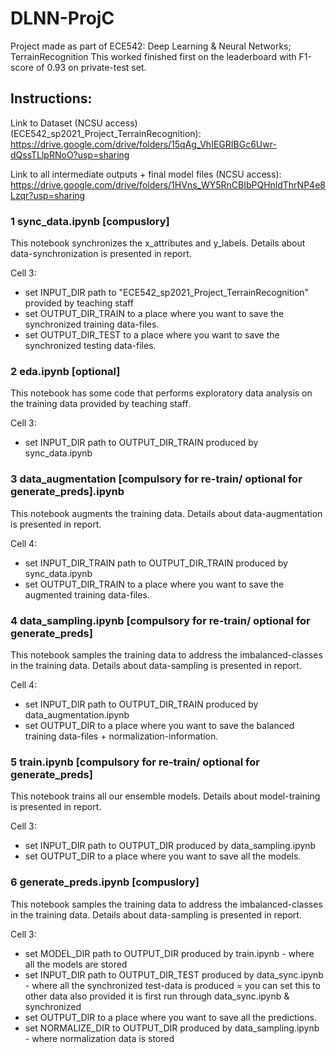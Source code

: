 # DLNN-ProjC
Project made as part of ECE542: Deep Learning &amp; Neural Networks; TerrainRecognition
This worked finished first on the leaderboard with F1-score of 0.93 on private-test set.

## Instructions:
Link to Dataset (NCSU access) (ECE542_sp2021_Project_TerrainRecognition):
https://drive.google.com/drive/folders/15qAg_VhIEGRIBGc6Uwr-dQssTLlpRNoO?usp=sharing 

Link to all intermediate outputs + final model files (NCSU access):
https://drive.google.com/drive/folders/1HVns_WY5RnCBIbPQHnldThrNP4e8Lzqr?usp=sharing

### 1 sync_data.ipynb [compuslory] 

This notebook synchronizes the x_attributes and y_labels. Details about data-synchronization is presented in report.

Cell 3:
* set INPUT_DIR path to "ECE542_sp2021_Project_TerrainRecognition" provided by teaching staff
* set OUTPUT_DIR_TRAIN to a place where you want to save the synchronized training data-files.
* set OUTPUT_DIR_TEST to a place where you want to save the synchronized testing data-files.


### 2 eda.ipynb [optional]

This notebook has some code that performs exploratory data analysis on the training data provided by teaching staff.

Cell 3:
* set INPUT_DIR path to OUTPUT_DIR_TRAIN produced by sync_data.ipynb


### 3 data_augmentation [compulsory for re-train/ optional for generate_preds].ipynb 

This notebook augments the training data. Details about data-augmentation is presented in report.

Cell 4:
* set INPUT_DIR_TRAIN path to OUTPUT_DIR_TRAIN produced by sync_data.ipynb
* set OUTPUT_DIR_TRAIN to a place where you want to save the augmented training data-files.



### 4 data_sampling.ipynb [compulsory for re-train/ optional for generate_preds] 

This notebook samples the training data to address the imbalanced-classes in the training data. Details about data-sampling is presented in report.

Cell 4:
* set INPUT_DIR path to OUTPUT_DIR_TRAIN produced by data_augmentation.ipynb
* set OUTPUT_DIR to a place where you want to save the balanced training data-files + normalization-information.


### 5 train.ipynb [compulsory for re-train/ optional for generate_preds]

This notebook trains all our ensemble models. Details about model-training is presented in report.

Cell 3:
* set INPUT_DIR path to OUTPUT_DIR produced by data_sampling.ipynb
* set OUTPUT_DIR to a place where you want to save all the models.



### 6 generate_preds.ipynb [compuslory]

This notebook samples the training data to address the imbalanced-classes in the training data. Details about data-sampling is presented in report.

Cell 3:
* set MODEL_DIR path to OUTPUT_DIR produced by train.ipynb - where all the models are stored
* set INPUT_DIR path to OUTPUT_DIR_TEST produced by data_sync.ipynb - where all the synchronized test-data is produced
		= you can set this to other data also provided it is first run through data_sync.ipynb & synchronized
* set OUTPUT_DIR to a place where you want to save all the predictions.
* set NORMALIZE_DIR to OUTPUT_DIR produced by data_sampling.ipynb - where normalization data is stored

